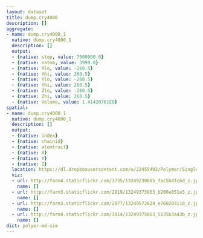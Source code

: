 ```yaml
---
layout: dataset
title: dump.cry4000
description: []
aggregate:
- name: dump.cry4000_1
  native: dump.cry4000_1
  description: []
  output:
  - {native: step, value: 7000000.0}
  - {native: natom, value: 3999.0}
  - {native: Xlo, value: -260.5}
  - {native: Xhi, value: 260.5}
  - {native: Ylo, value: -260.5}
  - {native: Yhi, value: 260.5}
  - {native: Zlo, value: -260.5}
  - {native: Zhi, value: 260.5}
  - {native: Volume, value: 1.41420761E8}
spatial:
- name: dump.cry4000_1
  native: dump.cry4000_1
  description: []
  output:
  - {native: index}
  - {native: chainid}
  - {native: atomtrait}
  - {native: X}
  - {native: Y}
  - {native: Z}
  location: https://dl.dropboxusercontent.com/u/22455492/Polymer/Single chain crystallization/dump.cry4000
  viz:
  - url: http://farm4.staticflickr.com/3735/13249230605_fac5b4fc6d_z.jpg
    name: []
  - url: http://farm3.staticflickr.com/2819/13249373863_b200a051e5_z.jpg
    name: []
  - url: http://farm3.staticflickr.com/2877/13249572624_e760203118_z.jpg
    name: []
  - url: http://farm4.staticflickr.com/3814/13249375863_5135b3a43b_z.jpg
    name: []
dict: polyer-md-sim
---
```


